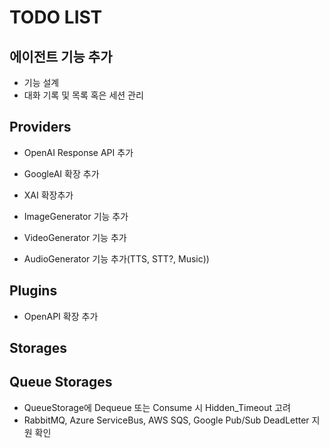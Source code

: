 # TODO LIST

## 에이전트 기능 추가
- 기능 설계
- 대화 기록 및 목록 혹은 세션 관리

## Providers
- OpenAI Response API 추가
- GoogleAI 확장 추가
- XAI 확장추가

- ImageGenerator 기능 추가
- VideoGenerator 기능 추가
- AudioGenerator 기능 추가(TTS, STT?, Music))

## Plugins
- OpenAPI 확장 추가

## Storages

## Queue Storages
- QueueStorage에 Dequeue 또는 Consume 시 Hidden_Timeout 고려
- RabbitMQ, Azure ServiceBus, AWS SQS, Google Pub/Sub DeadLetter 지원 확인


